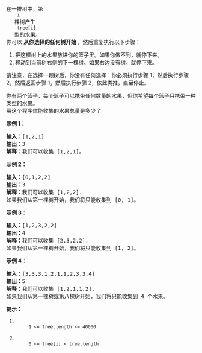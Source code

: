 <html>
 <body>
  <p>
   在一排树中，第
   <code>
    i
   </code>
   棵树产生
   <code>
    tree[i]
   </code>
   型的水果。
   <br/>
   你可以
   <strong>
    从你选择的任何树开始
   </strong>
   ，然后重复执行以下步骤：
  </p>
  <ol>
   <li>
    把这棵树上的水果放进你的篮子里。如果你做不到，就停下来。
   </li>
   <li>
    移动到当前树右侧的下一棵树。如果右边没有树，就停下来。
   </li>
  </ol>
  <p>
   请注意，在选择一颗树后，你没有任何选择：你必须执行步骤 1，然后执行步骤 2，然后返回步骤 1，然后执行步骤 2，依此类推，直至停止。
  </p>
  <p>
   你有两个篮子，每个篮子可以携带任何数量的水果，但你希望每个篮子只携带一种类型的水果。
   <br/>
   用这个程序你能收集的水果总量是多少？
  </p>
  <p>
  </p>
  <p>
   <strong>
    示例 1：
   </strong>
  </p>
  <pre><strong>输入：</strong>[1,2,1]
<strong>输出：</strong>3
<strong>解释：</strong>我们可以收集 [1,2,1]。
</pre>
  <p>
   <strong>
    示例 2：
   </strong>
  </p>
  <pre><strong>输入：</strong>[0,1,2,2]
<strong>输出：</strong>3
<strong>解释：</strong>我们可以收集 [1,2,2].
如果我们从第一棵树开始，我们将只能收集到 [0, 1]。
</pre>
  <p>
   <strong>
    示例 3：
   </strong>
  </p>
  <pre><strong>输入：</strong>[1,2,3,2,2]
<strong>输出：</strong>4
<strong>解释：</strong>我们可以收集 [2,3,2,2].
如果我们从第一棵树开始，我们将只能收集到 [1, 2]。
</pre>
  <p>
   <strong>
    示例 4：
   </strong>
  </p>
  <pre><strong>输入：</strong>[3,3,3,1,2,1,1,2,3,3,4]
<strong>输出：</strong>5
<strong>解释：</strong>我们可以收集 [1,2,1,1,2].
如果我们从第一棵树或第八棵树开始，我们将只能收集到 4 个水果。
</pre>
  <p>
  </p>
  <p>
   <strong>
    提示：
   </strong>
  </p>
  <ol>
   <li>
    <code>
     1 &lt;= tree.length &lt;= 40000
    </code>
   </li>
   <li>
    <code>
     0 &lt;= tree[i] &lt; tree.length
    </code>
   </li>
  </ol>
 </body>
</html>